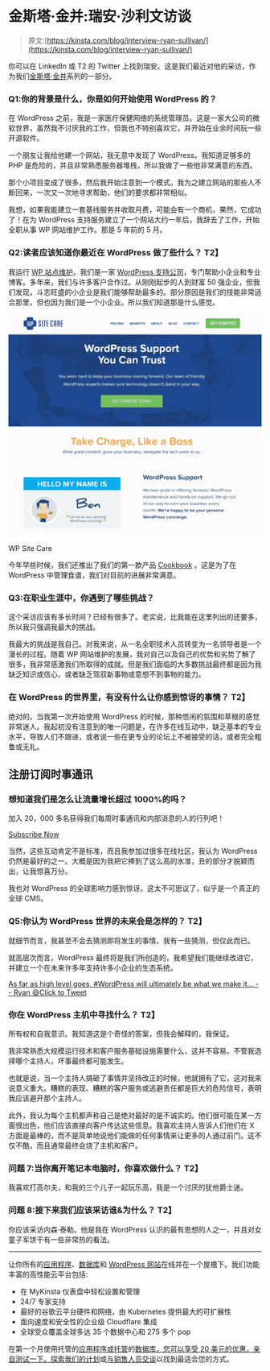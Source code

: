 # 金斯塔·金并:瑞安·沙利文访谈

> 原文:[https://kinsta.com/blog/interview-ryan-sullivan/](https://kinsta.com/blog/interview-ryan-sullivan/)

你可以在 LinkedIn 或 T2 的 Twitter 上找到瑞安。这是我们最近对他的采访，作为我们[金斯塔·金并](https://kinsta.com/?post_type=post&s=kingpin)系列的一部分。

### Q1:你的背景是什么，你是如何开始使用 WordPress 的？

在 WordPress 之前，我是一家医疗保健网络的系统管理员。这是一家大公司的微软世界，虽然我不讨厌我的工作，但我也不特别喜欢它，并开始在业余时间玩一些开源软件。

一个朋友让我给他建一个网站，我无意中发现了 WordPress。我知道足够多的 PHP 是危险的，并且非常熟悉服务器堆栈，所以我做了一些他非常满意的东西。

那个小项目变成了很多，然后我开始注意到一个模式。我为之建立网站的那些人不断回来，一次又一次地寻求帮助，他们的要求都非常相似。

我想，如果我能建立一套基线服务并收取月费，可能会有一个商机，果然，它成功了！在为 WordPress 支持服务建立了一个网站大约一年后，我辞去了工作，开始全职从事 WP 网站维护工作。那是 5 年前的 5 月。

### Q2:读者应该知道你最近在 WordPress 做了些什么？ **T2】**

我运行 [WP 站点维护](https://www.wpsitecare.com)。我们是一家 [WordPress 支持公司](https://kinsta.com/blog/wordpress-support/)，专门帮助小企业和专业博客。多年来，我们与许多客户合作过。从刚刚起步的人到财富 50 强企业，但我们发现，斗志旺盛的小企业是我们能够帮助最多的。部分原因是我们的技能非常适合那里，但也因为我们是一个小企业。所以我们知道那是什么感觉。

[![WP Site Care](img/bcd32d911349c347f38f121b92c8a568.png)](https://www.wpsitecare.com/)

WP Site Care



今年早些时候，我们还推出了我们的第一款产品 [Cookbook](https://cookbookplugin.com/) 。这是为了在 WordPress 中管理食谱，我们对目前的进展非常满意。

### Q3:在职业生涯中，你遇到了哪些挑战？

这个采访应该有多长时间？已经有很多了。老实说，比我能在这里列出的还要多，所以我只强调我最大的挑战。

我最大的挑战是我自己。对我来说，从一名全职技术人员转变为一名领导者是一个漫长的过程。随着 WP 网站维护的发展，我对自己以及自己的优势和劣势了解了很多，我非常感激我们所取得的成就。但是我们面临的大多数挑战最终都是因为我缺乏知识或信心，或者缺乏驾驭新事物或意想不到事物的能力。

### 在 WordPress 的世界里，有没有什么让你感到惊讶的事情？ **T2】**

绝对的。当我第一次开始使用 WordPress 的时候，那种悠闲的氛围和草根的感觉非常迷人。我起初没有注意到的唯一问题是，在许多在线互动中，缺乏基本的专业水平，导致人们不跟进，或者说一些在更专业的论坛上不被接受的话，或者完全粗鲁或无礼。

## 注册订阅时事通讯



### 想知道我们是怎么让流量增长超过 1000%的吗？

加入 20，000 多名获得我们每周时事通讯和内部消息的人的行列吧！

[Subscribe Now](#newsletter)

当然，这些互动肯定不是标准，而且我参加过很多在线社区，我认为 WordPress 仍然是最好的之一。大概是因为我把它捧到了这么高的水准，丑的部分才脱颖而出，让我惊喜万分。

我也对 WordPress 的全球影响力感到惊讶。这太不可思议了，似乎是一个真正的全球 CMS。

### Q5:你认为 WordPress 世界的未来会是怎样的？ **T2】**

就细节而言，我甚至不会去猜测即将发生的事情。我有一些猜测，但仅此而已。

就高层次而言，WordPress 最终将是我们所创造的，我希望我们能继续改进它，并建立一个在未来许多年支持许多小企业的生态系统。

[As far as high level goes, #WordPress will ultimately be what we make it... -- Ryan 😄Click to Tweet](https://twitter.com/intent/tweet?url=https%3A%2F%2Fkinsta.com%2Fblog%2Finterview-ryan-sullivan%2F&via=kinsta&text=As+far+as+high+level+goes%2C+%23WordPress+will+ultimately+be+what+we+make+it...+--+Ryan+%F0%9F%98%84)

### 你在 WordPress 主机中寻找什么？ **T2】**

所有权和自我意识。我知道这是个奇怪的答案，但我会解释的，我保证。

我非常熟悉大规模运行技术和客户服务基础设施需要什么，这并不容易。不管我选择哪个主持人，坏事最终都可能发生。

也就是说，当一个主持人搞砸了事情并坚持改正的时候，他就拥有了它，这对我来说意义重大。糟糕的表现、糟糕的客户服务或逃避责任都是巨大的危险信号，表明我应该避开那个主持人。

此外，我认为每个主机都声称自己是绝对最好的是不诚实的。他们很可能在某一方面很出色，他们应该直接向客户传达这些信息。我喜欢主持人告诉人们他们在 X 方面是最棒的，而不是简单地说他们能做的任何事情来让更多的人通过前门。这不仅不酷，而且通常最终会烧了主机和客户。

### 问题 7:当你离开笔记本电脑时，你喜欢做什么？ **T2】**

我喜欢打高尔夫，和我的三个儿子一起玩乐高，我是一个讨厌的犹他爵士迷。

### 问题 8:接下来我们应该采访谁&为什么？ **T2】**

你应该采访内森·泰勒。他是我在 WordPress 认识的最有思想的人之一，并且对女童子军饼干有一些非常热的看法。

* * *

让你所有的[应用程序](https://kinsta.com/application-hosting/)、[数据库](https://kinsta.com/database-hosting/)和 [WordPress 网站](https://kinsta.com/wordpress-hosting/)在线并在一个屋檐下。我们功能丰富的高性能云平台包括:

*   在 MyKinsta 仪表盘中轻松设置和管理
*   24/7 专家支持
*   最好的谷歌云平台硬件和网络，由 Kubernetes 提供最大的可扩展性
*   面向速度和安全性的企业级 Cloudflare 集成
*   全球受众覆盖全球多达 35 个数据中心和 275 多个 pop

在第一个月使用托管的[应用程序或托管](https://kinsta.com/application-hosting/)的[数据库，您可以享受 20 美元的优惠，亲自测试一下。探索我们的](https://kinsta.com/database-hosting/)[计划](https://kinsta.com/plans/)或[与销售人员交谈](https://kinsta.com/contact-us/)以找到最适合您的方式。